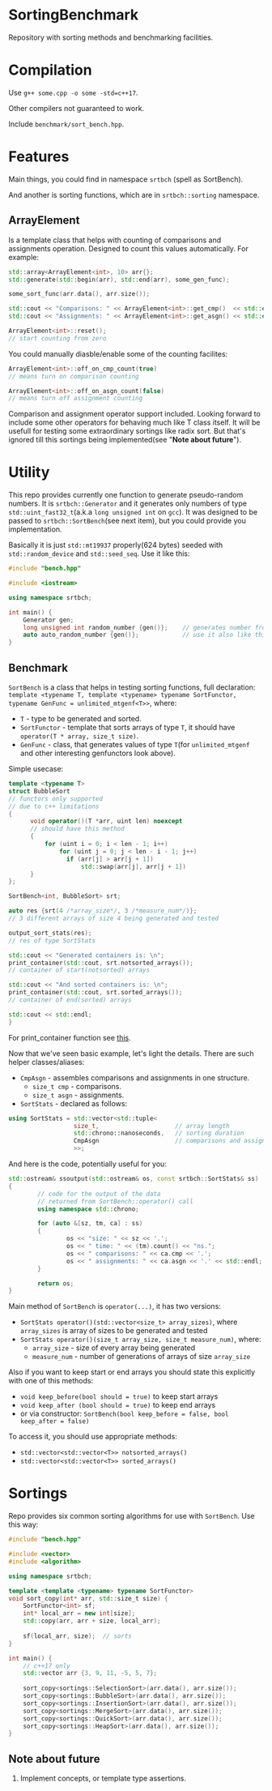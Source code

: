 

# SortingBenchmark
Repository with sorting methods and benchmarking facilities.

# Compilation
Use `g++ some.cpp -o some -std=c++17`.

Other compilers not guaranteed to work.

Include `benchmark/sort_bench.hpp`.
# Features
Main things, you could find in namespace `srtbch` (spell as SortBench).

And another is sorting functions, which are in `srtbch::sorting` namespace.

## ArrayElement
Is a template class that helps with counting of comparisons and assignments operation. Designed to count this values automatically.
For example:
```c++
std::array<ArrayElement<int>, 10> arr{};
std::generate(std::begin(arr), std::end(arr), some_gen_func);

some_sort_func(arr.data(), arr.size());

std::cout << "Comparisons: " << ArrayElement<int>::get_cmp()  << std::endl;
std::cout << "Assignments: " << ArrayElement<int>::get_asgn() << std::endl;

ArrayElement<int>::reset();
// start counting from zero
```
You could manually diasble/enable some of the counting facilites:
```c++
ArrayElement<int>::off_on_cmp_count(true)   
// means turn on comparison counting

ArrayElement<int>::off_on_asgn_count(false) 
// means turn off assignment counting
```
Comparison and assignment operator support included. Looking forward to include some other operators for behaving much like T class itself. It will be usefull for testing some extraordinary sortings like radix sort. But that's ignored till this sortings being implemented(see "**Note about future**").

# Utility

This repo provides currently one function to generate pseudo-random numbers. It is `srtbch::Generator` and it generates only numbers of type `std::uint_fast32_t`(a.k.a `long unsigned int` on `gcc`). It was designed to be passed to `srtbch::SortBench`(see next item), but you could provide you implementation.

Basically it is just `std::mt19937` properly(624 bytes) seeded with `std::random_device` and `std::seed_seq`. Use it like this:

```c++
#include "bench.hpp"

#include <iostream>

using namespace srtbch;

int main() {
    Generator gen;
    long unsigned int random_number {gen()};	// generates number from 0 to 2^19937 - 1
    auto auto_random_number {gen()};			// use it also like this
}
```



## Benchmark
`SortBench` is a class that helps in testing sorting functions, full declaration:
`template <typename T, template <typename> typename SortFunctor, typename GenFunc = unlimited_mtgenf<T>>`, where:
* `T` - type to be generated and sorted. 
* `SortFunctor` - template that sorts arrays of type `T`, it should have `operator(T * array, size_t size)`.
* `GenFunc` - class, that generates values of type `T`(for `unlimited_mtgenf` and other interesting genfunctors look above).

Simple usecase:
```c++
template <typename T>
struct BubbleSort
// functors only supported
// due to c++ limitations
{
	  void operator()(T *arr, uint len) noexcept
      // should have this method
	  {
		  for (uint i = 0; i < len - 1; i++)
			  for (uint j = 0; j < len - i - 1; j++)
			  	if (arr[j] > arr[j + 1])
				  	std::swap(arr[j], arr[j + 1])
	  }
};

SortBench<int, BubbleSort> srt;

auto res {srt(4 /*array_size*/, 3 /*measure_num*/)};
// 3 different arrays of size 4 being generated and tested

output_sort_stats(res);
// res of type SortStats

std::cout << "Generated containers is: \n";
print_container(std::cout, srt.notsorted_arrays());
// container of start(notsorted) arrays

std::cout << "And sorted containers is: \n";
print_container(std::cout, srt.sorted_arrays());
// container of end(sorted) arrays

std::cout << std::endl;
}
```
For print_container function see [this](https://gist.github.com/B1Z0N/e122def9e42e2ee198519bb70642feda).

Now that we've seen basic example, let's light the details. 
There are such helper classes/aliases:

* `CmpAsgn` - assembles comparisons and assignments in one structure.
   * `size_t cmp`  - comparisons.
   * `size_t asgn` - assignments.
* `SortStats` - declared as follows:
```c++
using SortStats = std::vector<std::tuple<
                  size_t,                     // array length
                  std::chrono::nanoseconds,   // sorting duration
                  CmpAsgn                     // comparisons and assignments
                  >>;
```
And here is the code, potentially useful for you:
```c++
std::ostream& ssoutput(std::ostream& os, const srtbch::SortStats& ss)
{
		// code for the output of the data
		// returned from SortBench::operator() call
		using namespace std::chrono;

		for (auto &[sz, tm, ca] : ss)
		{
				os << "size: " << sz << '.';
				os << " time: " << (tm).count() << "ns.";
				os << " comparisons: " << ca.cmp << '.';
				os << " assignments: " << ca.asgn << '.' << std::endl;
		}

		return os;
}
```

Main method of `SortBench` is `operator(...)`, it has two versions:
* `SortStats operator()(std::vector<size_t> array_sizes)`, where `array_sizes` is array of sizes to be generated and tested
* `SortStats operator()(size_t array_size, size_t measure_num)`, where:
   * `array_size` - size of every array being generated
   * `measure_num` - number of generations of arrays of size `array_size`

Also if you want to keep start or end arrays you should state this explicitly with one of this methods:
* `void keep_before(bool should = true)` to keep start arrays
* `void keep_after (bool should = true)` to keep end arrays
*  or via constructor: `SortBench(bool keep_before = false, bool keep_after = false)`

To access it, you should use appropriate methods:
* `std::vector<std::vector<T>> notsorted_arrays()`
* `std::vector<std::vector<T>> sorted_arrays()`
# Sortings

Repo provides six common sorting algorithms for use with `SortBench`. Use this way:

```c++
#include "bench.hpp"

#include <vector>
#include <algorithm>

using namespace srtbch;

template <template <typename> typename SortFunctor>
void sort_copy(int* arr, std::size_t size) {
	SortFunctor<int> sf;
	int* local_arr = new int[size];
	std::copy(arr, arr + size, local_arr);
  
	sf(local_arr, size);  // sorts
}

int main() {
	// c++17 only
	std::vector arr {3, 9, 11, -5, 5, 7};
  
	sort_copy<sortings::SelectionSort>(arr.data(), arr.size());
	sort_copy<sortings::BubbleSort>(arr.data(), arr.size());
	sort_copy<sortings::InsertionSort>(arr.data(), arr.size());
	sort_copy<sortings::MergeSort>(arr.data(), arr.size());
	sort_copy<sortings::QuickSort>(arr.data(), arr.size());
	sort_copy<sortings::HeapSort>(arr.data(), arr.size());
}
```



## Note about future

1. Implement concepts, or template type assertions.